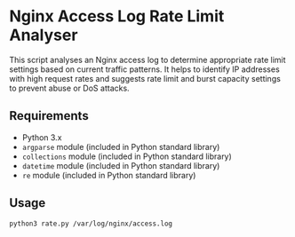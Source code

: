 # Nginx Access Log Rate Limit Analyser

This script analyses an Nginx access log to determine appropriate rate limit settings based on current traffic patterns. It helps to identify IP addresses with high request rates and suggests rate limit and burst capacity settings to prevent abuse or DoS attacks.

## Requirements

- Python 3.x
- `argparse` module (included in Python standard library)
- `collections` module (included in Python standard library)
- `datetime` module (included in Python standard library)
- `re` module (included in Python standard library)

## Usage

```python3 rate.py /var/log/nginx/access.log```
